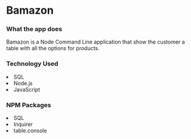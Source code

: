 # Bamazon

<h3>What the app does</h3>

Bamazon is a Node Command Line application that show the customer a table with all the options for products. 

<h3>Technology Used</h3>

<li>SQL</li>
<li>Node.js</li>
<li>JavaScript</li>

<h3>NPM Packages</h3>

<li>SQL</li>
<li>Inquirer</li>
<li>table.console</li>


